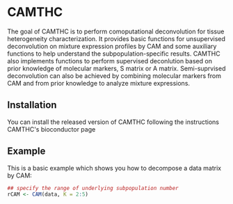 # CAMTHC

The goal of CAMTHC is to perform comoputational deconvolution for tissue heterogeneity characterization. It provides basic functions for unsupervised deconvolution on mixture expression profiles by CAM and some auxiliary functions to help understand the subpopulation-specific results. CAMTHC also implements functions to perform supervised deconlution based on prior knowledge of molecular markers, S matrix or A matrix. Semi-suprvised deconvolution can also be achieved by combining molecular markers from CAM and from prior knowledge to analyze mixture expressions.

## Installation

You can install the released version of CAMTHC following the instructions CAMTHC's bioconductor page

## Example

This is a basic example which shows you how to decompose a data matrix by CAM:

``` r
## specify the range of underlying subpopulation number
rCAM <- CAM(data, K = 2:5)
```

